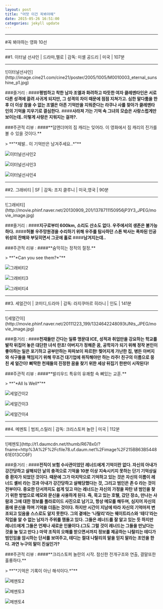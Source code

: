 ```yaml
---
layout: post
title: "어맛 이건 꼭봐야해"
date: 2015-05-26 16:51:00
categories: jekyll update
---
```

<p>
<hr>
</hr>
</p>
#꼭 봐야하는 영화 10선

<p>
<hr>
</hr>
</p>
##1. 이터널 선샤인 | 드라마,멜로 | 감독: 미셸 공드리 | 미국 | 107분
<p>
<hr>
</hr>
</p>
![이터널선샤인](http://image.cine21.com/cine21/poster/2005/1005/M0010003_eternal_sunshine_p1.jpg)

###줄거리 :
####**평범하고 착한 남자 조엘과 화려하고 따듯한 여자 클레멘타인은 서로 다른 성격에 끌려 사귀게 되지만, 그 성격의 차이 때문에 점점 지쳐가고. 심한 말다툼을 한 후 더 이상 참을 수 없는 조엘은 아픈 기억만을 지워준다는 라쿠나 사를 찾아가 클레멘타인의 기억을 지우기로 결심한다.**
####**사라져 가는 기억 속 그녀의 모습은 사랑스럽게만 보이는데..이렇게 사랑은 지워지는 걸까?.**
<p>
</p>
###주관적 리뷰 :
####**덤앤더머의 짐 캐리는 잊어라. 이 영화에서 짐 캐리의 진가를 볼 수 있을 것이다.**
<p>
</p>
> **"*제발.. 이 기억만은 남겨주세요..*"**

![이터널선샤인2](http://movie.phinf.naver.net/20111222_2/1324523401736HiDNU_JPEG/movie_image.jpg?type=m665_443_2)

![이터널선샤인3](http://pds7.egloos.com/pds/200710/11/06/e0070106_470d099e4465b.jpg)

![이터널선샤인4](http://movie.phinf.naver.net/20111222_14/1324523398978eoy7a_JPEG/movie_image.jpg?type=m665_443_2)

<p>
<hr>
</hr>
</p>
##2. 그래비티 | SF | 감독: 조지 클루니 | 미국,영국 | 90분
<p>
<hr>
</hr>
</p>
![그래비티](http://movie.phinf.naver.net/20130909_201/1378711150956jP3Y3_JPEG/movie_image.jpg)

###줄거리 :
####**지구로부터 600km, 소리도 산소도 없다. 우주에서의 생존은 불가능하다.**
####**허블 우주망원경을 수리하기 위해 우주를 탐사하던 스톤 박사는 폭파된 인공위성의 잔해와 부딪히면서 그곳에 홀로**
####**남겨지는데..**
<p>
</p>
###주관적 리뷰 :
####**숨막히는 정적의 절정.**
<p>
</p>
> **"*Can you see them?*"**

![그래비티2](http://movie.phinf.naver.net/20130912_136/1378953471423Vmjjh_JPEG/movie_image.jpg?type=m665_443_2)

![그래비티3](http://movie.phinf.naver.net/20131023_92/1382520111380A80Xl_JPEG/movie_image.jpg?type=m665_443_2)

![그래비티4](http://movie.phinf.naver.net/20131023_194/1382520666100iaQuC_JPEG/movie_image.jpg?type=m665_443_2)

<p>
<hr>
</hr>
</p>
##3. 세얼간이 | 코미디,드라마 | 감독: 라지쿠마르 히라니 | 인도 | 141분
<p>
<hr>
</hr>
</p>
![세얼간이](http://movie.phinf.naver.net/20111223_199/1324642248093tJNts_JPEG/movie_image.jpg)

###줄거리 :
####**천재들만 간다는 일류 명문대 ICE, 성적과 취업만을 강요하는 학교를 발칵 뒤집어 놓은 대단한 녀석 란초! 아버지가 정해준 꿈, 공학자가 되기 위해 정작 본인이 좋아하는 일은 포기하고 공부만하는 파파보이 파르한! 찢어지게 가난한 집, 병든 아버지와 식구들을 책임지기 위해 무조건 대기업에 취직해야만 하는 라주! 친구의 이름으로 뭉친 세 얼간이! 삐딱한 천재들의 진정한 꿈을 찾기 위한 세상 뒤집기 한판이 시작된다!**
<p>
</p>
###주관적 리뷰 :
####**발리우드 특유의 유쾌함 속 뼈있는 교훈.**
<p>
</p>
> **"*All Is Well*"**

![세얼간이2](http://movie.phinf.naver.net/20111223_180/1324642251705GUqXT_JPEG/movie_image.jpg?type=m427_320_2)

![세얼간이3](http://movie.phinf.naver.net/20111223_160/1324642254757lpzDd_JPEG/movie_image.jpg?type=m427_320_2)

![세얼간이4](http://movie.phinf.naver.net/20111223_256/1324642256238nU8MP_JPEG/movie_image.jpg?type=m427_320_2)

<p>
<hr>
</hr>
</p>
##4. 메멘토 | 범죄,스릴러 | 감독: 크리스토퍼 놀란 | 미국 | 112분
<p>
<hr>
</hr>
</p>
![메멘토](http://t1.daumcdn.net/thumb/R678x0/?fname=http%3A%2F%2Fcfile78.uf.daum.net%2Fimage%2F215BB63B544861E013CC6F)

###줄거리 :
####**전직이 보험 수사관이었던 레너드에게 기억이란 없다. 자신의 아내가 강간당하고 살해되던 날의 충격으로 기억을 10분 이상 지속시키지 못하는 단기 기억상실증 환자가 되었던 것이다. 때문에 그가 마지막으로 기억하고 있는 것은 자신의 이름이 레너드 셸비 라는 것과 아내가 강간당하고 살해당했다는 것, 그리고 범인은 존 G 라는 것이 전부이다. 중요한 단서까지도 쉽게 잊고 마는 레너드는 자신의 가정을 파탄 낸 범인을 찾기 위한 방법으로 메모와 문신을 사용하게 된다. 즉, 묵고 있는 호텔, 갔던 장소, 만나는 사람과 그에 대한 정보를 폴라로이드 사진으로 남기고, 항상 메모를 해두며, 심지어 자신의 몸에 문신을 하며 기억을 더듬는 것이다. 하지만 시간이 지남에 따라 자신의 기억마저 변조되고 있음을 스스로도 알지 못한다. 그의 곁에는 ‘나탈리’라는 웨이트리스와 ‘테디’라는 직업을 알 수 없는 남자가 주위를 맴돌고 있다. 그들은 레너드를 잘 알고 있는 듯 하지만 레너드에게 그들은 언제나 새로운 인물이다.(그도 그럴 것이 레너드는 그들을 만났다는 것을 늘 잊고 만다.) 마약 조직의 오해를 받으면서까지 정보를 제공하는 나탈리는 테디가 범인임을 암시하는 단서를 보여주고, 테디는 절대 나탈리의 말을 믿지 말라는 조언을 한다. 과연 누구의 말이 진실인가?**
<p>
</p>
###주관적 리뷰 :
####**크리스토퍼 놀란의 시작. 참신한 전개구조와 연출, 결말또한 훌륭하다.**
<p>
</p>
> **"*기억은 기록이 아닌 해석이다.*"**

![메멘토2](http://movie.phinf.naver.net/20111221_96/1324475881769SWFIl_JPEG/movie_image.jpg?type=m427_320_2)

![메멘토3](http://movie.phinf.naver.net/20111221_56/1324475889953d0flL_JPEG/movie_image.jpg?type=m427_320_2)

![메멘토4](http://movie.phinf.naver.net/20111223_85/13246204879163EBUc_JPEG/movie_image.jpg?type=m427_320_2)
